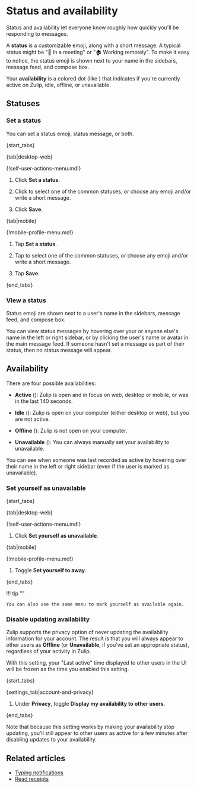 # Status and availability

Status and availability let everyone know roughly how quickly you'll be
responding to messages.

A **status** is a customizable emoji, along with a short message. A typical
status might be "📅 In a meeting" or "🏠 Working remotely". To make it easy to
notice, the status emoji is shown next to your name in the sidebars, message
feed, and compose box.

Your **availability** is a colored dot (like <span class="indicator green
solid"></span>) that indicates if you're currently active on Zulip, idle,
offline, or unavailable.

## Statuses

### Set a status

You can set a status emoji, status message, or both.

{start_tabs}

{tab|desktop-web}

{!self-user-actions-menu.md!}

1. Click **Set a status**.

1. Click to select one of the common statuses, *or* choose any emoji and/or
   write a short message.

1. Click **Save**.

{tab|mobile}

{!mobile-profile-menu.md!}

1. Tap **Set a status**.

1. Tap to select one of the common statuses, *or* choose any emoji and/or
   write a short message.

1. Tap **Save**.

{end_tabs}

### View a status

Status emoji are shown next to a user's name in the sidebars, message feed,
and compose box.

You can view status messages by hovering over your or anyone else's name in the
left or right sidebar, or by clicking the user's name or avatar in the main
message feed. If someone hasn't set a message as part of their status, then no
status message will appear.

## Availability

There are four possible availabilities:

* **Active** (<span class="indicator green solid"></span>): Zulip is
  open and in focus on web, desktop or mobile, or was in the last 140
  seconds.

* **Idle** (<span class="indicator orange"></span>): Zulip is open on
  your computer (either desktop or web), but you are not active.

* **Offline** (<span class="indicator grey"></span>): Zulip is not
  open on your computer.

* **Unavailable** (<span class="indicator grey-line"></span>): You can
  always manually set your availability to unavailable.


You can see when someone was last recorded as active by hovering over
their name in the left or right sidebar (even if the user is marked as
unavailable).

### Set yourself as unavailable

{start_tabs}

{tab|desktop-web}

{!self-user-actions-menu.md!}

1. Click **Set yourself as unavailable**.

{tab|mobile}

{!mobile-profile-menu.md!}

1. Toggle **Set yourself to away**.

{end_tabs}

!!! tip ""

    You can also use the same menu to mark yourself as available again.

### Disable updating availability

Zulip supports the privacy option of never updating the availability
information for your account.  The result is that you will always
appear to other users as **Offline** (or **Unavailable**, if you've
set an appropriate status), regardless of your activity in Zulip.

With this setting, your "Last active" time displayed to other users in
the UI will be frozen as the time you enabled this setting.

{start_tabs}

{settings_tab|account-and-privacy}

1. Under **Privacy**, toggle **Display my availability to other users**.

{end_tabs}

Note that because this setting works by making your availability stop
updating, you'll still appear to other users as active for a few
minutes after disabling updates to your availability.

## Related articles

* [Typing notifications](/help/typing-notifications)
* [Read receipts](/help/read-receipts)

